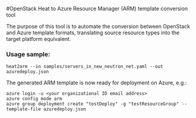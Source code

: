 #OpenStack Heat to Azure Resource Manager (ARM) template conversion tool

The purpose of this tool is to automate the conversion between OpenStack and
Azure template formats, translating source resource types into the target
platform equivalent.

### Usage sample:

    heat2arm --in samples/servers_in_new_neutron_net.yaml --out azuredeploy.json
  
The generated ARM template is now ready for deployment on Azure, e.g.:

    azure login -u <your organizational ID email address>
    azure config mode arm
    azure group deployment create "testDeploy" -g "testResourceGroup" --template-file azuredeploy.json  
